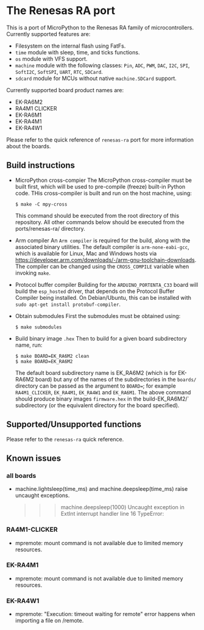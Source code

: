 # The Renesas RA port

This is a port of MicroPython to the Renesas RA family of microcontrollers.
Currently supported features are:

- Filesystem on the internal flash using FatFs.
- `time` module with sleep, time, and ticks functions.
- `os` module with VFS support.
- `machine` module with the following classes: `Pin`, `ADC`, `PWM`, `DAC`, `I2C`,
  `SPI`, `SoftI2C`, `SoftSPI`, `UART`, `RTC`, `SDCard`.
- `sdcard` module for MCUs without native `machine.SDCard` support.

Currently supported board product names are:

- EK-RA6M2
- RA4M1 CLICKER
- EK-RA6M1
- EK-RA4M1
- EK-RA4W1

Please refer to the quick reference of `renesas-ra` port for more
information about the boards.

## Build instructions

* MicroPython cross-compier
The MicroPython cross-compiler must be built first, which will be
used to pre-compile (freeze) built-in Python code. THis cross-compiler
is built and run on the host machine, using:

      $ make -C mpy-cross

  This command should be executed from the root directory of this repository.
All other commands below should be executed from the ports/renesas-ra/ directory.

* Arm compiler
An `Arm compiler` is required for the build, along with the associated binary
utilities.  The default compiler is `arm-none-eabi-gcc`, which is available for
Linux, Mac and Windows hosts via https://developer.arm.com/downloads/-/arm-gnu-toolchain-downloads.
The compiler can be changed using the `CROSS_COMPILE` variable
when invoking `make`.

* Protocol buffer compiler
Building for the `ARDUINO_PORTENTA_C33` board will build the `esp_hosted` driver, that depends
on the Protocol Buffer Compiler being installed. On Debian/Ubuntu, this can be installed with
`sudo apt-get install protobuf-compiler`.

* Obtain submodules
First the submodules must be obtained using:

      $ make submodules

* Build binary image `.hex`
Then to build for a given board subdirectory name, run:

      $ make BOARD=EK_RA6M2 clean
      $ make BOARD=EK_RA6M2

  The default board subdirectory name is EK_RA6M2 (which is for EK-RA6M2 board)
but any of the names of the subdirectories in the `boards/` directory can be
passed as the argument to `BOARD=`; for example `RA4M1_CLICKER`, `EK_RA4M1`,
`EK_RA4W1` and `EK_RA6M1`.
The above command should produce binary images `firmware.hex` in the
build-EK_RA6M2/` subdirectory (or the equivalent directory for the board specified).

## Supported/Unsupported functions
Please refer to the `renesas-ra` quick reference.

## Known issues

### all boards
* machine.lightsleep(time_ms) and machine.deepsleep(time_ms) raise uncaught exceptions.

    >>> machine.deepsleep(1000)
    >>> Uncaught exception in ExtInt interrupt handler line 16
    TypeError:

### RA4M1-CLICKER
* mpremote: mount command is not available due to limited memory resources.

### EK-RA4M1
* mpremote: mount command is not available due to limited memory resources.

### EK-RA4W1
* mpremote: "Execution: timeout waiting for remote" error happens when importing a file on /remote.

